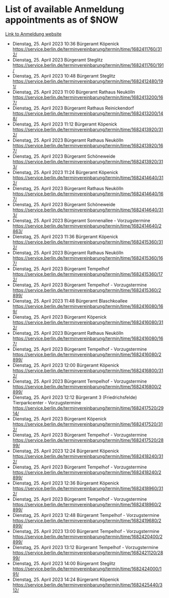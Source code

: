 # List of available Anmeldung appointments as of $NOW
[Link to Anmeldung website](https://service.berlin.de/terminvereinbarung/termin/tag.php?termin=1&anliegen[]=120686&dienstleisterlist=122210,122217,327316,122219,327312,122227,327314,122231,327346,122243,327348,122254,122252,329742,122260,329745,122262,329748,122271,327278,122273,327274,122277,327276,330436,122280,327294,122282,327290,122284,327292,122291,327270,122285,327266,122286,327264,122296,327268,150230,329760,122297,327286,122294,327284,122312,329763,122314,329775,122304,327330,122311,327334,122309,327332,317869,122281,327352,122279,329772,122283,122276,327324,122274,327326,122267,329766,122246,327318,122251,327320,122257,327322,122208,327298,122226,327300&herkunft=http%3A%2F%2Fservice.berlin.de%2Fdienstleistung%2F120686%2F)
- Dienstag, 25. April 2023 10:36 Bürgeramt Köpenick https://service.berlin.de/terminvereinbarung/termin/time/1682411760/312/
- Dienstag, 25. April 2023  Bürgeramt Steglitz https://service.berlin.de/terminvereinbarung/termin/time/1682411760/191/
- Dienstag, 25. April 2023 10:48 Bürgeramt Steglitz https://service.berlin.de/terminvereinbarung/termin/time/1682412480/191/
- Dienstag, 25. April 2023 11:00 Bürgeramt Rathaus Neukölln https://service.berlin.de/terminvereinbarung/termin/time/1682413200/167/
- Dienstag, 25. April 2023  Bürgeramt Rathaus Reinickendorf https://service.berlin.de/terminvereinbarung/termin/time/1682413200/148/
- Dienstag, 25. April 2023 11:12 Bürgeramt Köpenick https://service.berlin.de/terminvereinbarung/termin/time/1682413920/312/
- Dienstag, 25. April 2023  Bürgeramt Rathaus Neukölln https://service.berlin.de/terminvereinbarung/termin/time/1682413920/167/
- Dienstag, 25. April 2023  Bürgeramt Schöneweide https://service.berlin.de/terminvereinbarung/termin/time/1682413920/313/
- Dienstag, 25. April 2023 11:24 Bürgeramt Köpenick https://service.berlin.de/terminvereinbarung/termin/time/1682414640/312/
- Dienstag, 25. April 2023  Bürgeramt Rathaus Neukölln https://service.berlin.de/terminvereinbarung/termin/time/1682414640/167/
- Dienstag, 25. April 2023  Bürgeramt Schöneweide https://service.berlin.de/terminvereinbarung/termin/time/1682414640/313/
- Dienstag, 25. April 2023  Bürgeramt Sonnenallee - Vorzugstermine https://service.berlin.de/terminvereinbarung/termin/time/1682414640/2863/
- Dienstag, 25. April 2023 11:36 Bürgeramt Köpenick https://service.berlin.de/terminvereinbarung/termin/time/1682415360/312/
- Dienstag, 25. April 2023  Bürgeramt Rathaus Neukölln https://service.berlin.de/terminvereinbarung/termin/time/1682415360/167/
- Dienstag, 25. April 2023  Bürgeramt Tempelhof https://service.berlin.de/terminvereinbarung/termin/time/1682415360/172/
- Dienstag, 25. April 2023  Bürgeramt Tempelhof - Vorzugstermine https://service.berlin.de/terminvereinbarung/termin/time/1682415360/2899/
- Dienstag, 25. April 2023 11:48 Bürgeramt Blaschkoallee https://service.berlin.de/terminvereinbarung/termin/time/1682416080/169/
- Dienstag, 25. April 2023  Bürgeramt Köpenick https://service.berlin.de/terminvereinbarung/termin/time/1682416080/312/
- Dienstag, 25. April 2023  Bürgeramt Rathaus Neukölln https://service.berlin.de/terminvereinbarung/termin/time/1682416080/167/
- Dienstag, 25. April 2023  Bürgeramt Tempelhof - Vorzugstermine https://service.berlin.de/terminvereinbarung/termin/time/1682416080/2899/
- Dienstag, 25. April 2023 12:00 Bürgeramt Köpenick https://service.berlin.de/terminvereinbarung/termin/time/1682416800/312/
- Dienstag, 25. April 2023  Bürgeramt Tempelhof - Vorzugstermine https://service.berlin.de/terminvereinbarung/termin/time/1682416800/2899/
- Dienstag, 25. April 2023 12:12 Bürgeramt 3 (Friedrichsfelde) Tierparkcenter - Vorzugstermine https://service.berlin.de/terminvereinbarung/termin/time/1682417520/2914/
- Dienstag, 25. April 2023  Bürgeramt Köpenick https://service.berlin.de/terminvereinbarung/termin/time/1682417520/312/
- Dienstag, 25. April 2023  Bürgeramt Tempelhof - Vorzugstermine https://service.berlin.de/terminvereinbarung/termin/time/1682417520/2899/
- Dienstag, 25. April 2023 12:24 Bürgeramt Köpenick https://service.berlin.de/terminvereinbarung/termin/time/1682418240/312/
- Dienstag, 25. April 2023  Bürgeramt Tempelhof - Vorzugstermine https://service.berlin.de/terminvereinbarung/termin/time/1682418240/2899/
- Dienstag, 25. April 2023 12:36 Bürgeramt Köpenick https://service.berlin.de/terminvereinbarung/termin/time/1682418960/312/
- Dienstag, 25. April 2023  Bürgeramt Tempelhof - Vorzugstermine https://service.berlin.de/terminvereinbarung/termin/time/1682418960/2899/
- Dienstag, 25. April 2023 12:48 Bürgeramt Tempelhof - Vorzugstermine https://service.berlin.de/terminvereinbarung/termin/time/1682419680/2899/
- Dienstag, 25. April 2023 13:00 Bürgeramt Tempelhof - Vorzugstermine https://service.berlin.de/terminvereinbarung/termin/time/1682420400/2899/
- Dienstag, 25. April 2023 13:12 Bürgeramt Tempelhof - Vorzugstermine https://service.berlin.de/terminvereinbarung/termin/time/1682421120/2899/
- Dienstag, 25. April 2023 14:00 Bürgeramt Steglitz https://service.berlin.de/terminvereinbarung/termin/time/1682424000/191/
- Dienstag, 25. April 2023 14:24 Bürgeramt Köpenick https://service.berlin.de/terminvereinbarung/termin/time/1682425440/312/
